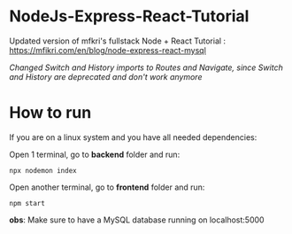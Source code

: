 # NodeJs-Express-React-Tutorial
Updated version of mfkri's fullstack Node + React Tutorial : https://mfikri.com/en/blog/node-express-react-mysql

 *Changed Switch and History imports to Routes and Navigate, since Switch and History are deprecated and don't work anymore*

# How to run

If you are on a linux system and you have all needed dependencies:

Open 1 terminal, go to **backend** folder and run: 
```
npx nodemon index
``` 
Open another terminal, go to **frontend** folder and run:
```
npm start
```

**obs**: Make sure to have a MySQL database running on localhost:5000
